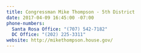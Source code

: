 ```yaml
---
title: Congressman Mike Thompson - 5th District
date: 2017-04-09 16:45:00 -07:00
phone-numbers:
  Santa Rosa Office: "(707) 542-7182"
  DC Office: "(202) 225-3311"
website: http://mikethompson.house.gov/
---
```


